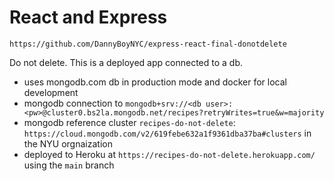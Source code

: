 # React and Express

`https://github.com/DannyBoyNYC/express-react-final-donotdelete`

Do not delete. This is a deployed app connected to a db.

- uses mongodb.com db in production mode and docker for local development
- mongodb connection to `mongodb+srv://<db user>:<pw>@cluster0.bs2la.mongodb.net/recipes?retryWrites=true&w=majority`
- mongodb reference cluster `recipes-do-not-delete`: `https://cloud.mongodb.com/v2/619febe632a1f9361dba37ba#clusters` in the NYU orgnaization
- deployed to Heroku at `https://recipes-do-not-delete.herokuapp.com/` using the `main` branch
